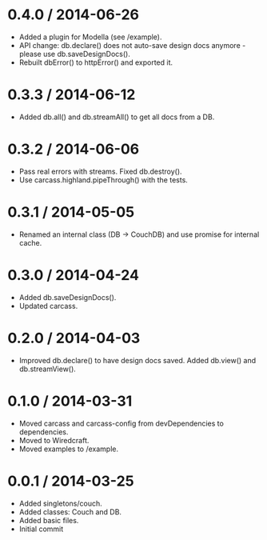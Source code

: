 
0.4.0 / 2014-06-26
==================

 * Added a plugin for Modella (see /example).
 * API change: db.declare() does not auto-save design docs anymore - please use db.saveDesignDocs().
 * Rebuilt dbError() to httpError() and exported it.

0.3.3 / 2014-06-12
==================

 * Added db.all() and db.streamAll() to get all docs from a DB.

0.3.2 / 2014-06-06
==================

 * Pass real errors with streams. Fixed db.destroy().
 * Use carcass.highland.pipeThrough() with the tests.

0.3.1 / 2014-05-05
==================

 * Renamed an internal class (DB -> CouchDB) and use promise for internal cache.

0.3.0 / 2014-04-24
==================

 * Added db.saveDesignDocs().
 * Updated carcass.

0.2.0 / 2014-04-03
==================

 * Improved db.declare() to have design docs saved. Added db.view() and db.streamView().

0.1.0 / 2014-03-31
==================

 * Moved carcass and carcass-config from devDependencies to dependencies.
 * Moved to Wiredcraft.
 * Moved examples to /example.

0.0.1 / 2014-03-25
==================

 * Added singletons/couch.
 * Added classes: Couch and DB.
 * Added basic files.
 * Initial commit
